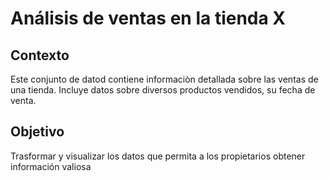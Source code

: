# Análisis de ventas en la tienda X

## Contexto
Este conjunto de datod contiene informaciòn detallada sobre las ventas de una tienda. Incluye datos sobre diversos productos vendidos, su fecha de venta.

## Objetivo
Trasformar y visualizar los datos que permita a los propietarios obtener información valiosa
